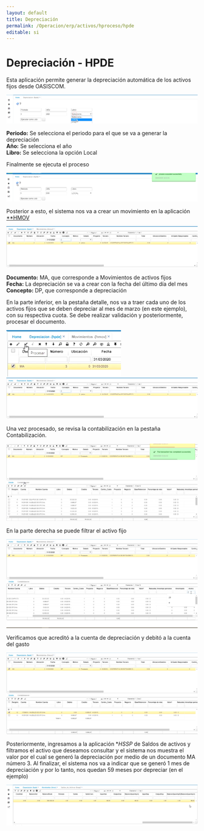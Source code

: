 ```yaml
---
layout: default
title: Depreciación
permalink: /Operacion/erp/activos/hproceso/hpde
editable: si
---
```


# Depreciación - HPDE  

Esta aplicación permite generar la depreciación automática de los activos fijos desde OASISCOM.  

![](hpde1.png)

**Periodo:**  Se selecciona el periodo para el que se va a generar la depreciación  
**Año:**  Se selecciona el año  
**Libro:**  Se selecciona la opción Local

Finalmente se ejecuta el proceso  

![](hpde2.png)  

Posterior a esto, el sistema nos va a crear un movimiento en la aplicación [**HMOV](http://docs.oasiscom.com/Operacion/erp/activos/hmovimient/hmov#Movimiento-de-Depreciación-de-un-Activo-fijo)  

![](hpde3.png)  

**Documento:**  MA, que corresponde a Movimientos de activos fijos  
**Fecha:**  La depreciación se va a crear con la fecha del último día del mes  
**Concepto:** DP, que corresponde a depreciación  

En la parte inferior, en la pestaña detalle, nos va a traer cada uno de los activos fijos que se deben depreciar al mes de marzo (en este ejemplo), con su respectiva cuota.  Se debe realizar validación y posteriormente, procesar el documento.  

![](hpde4.png)    
![](hpde5.png)  

Una vez procesado, se revisa la contabilización en la pestaña Contabilización.   

![](hpde6.png)  

En la parte derecha se puede filtrar el activo fijo  

![](hpde7.png)  

Verificamos que acreditó a la cuenta de depreciación y debitó a la cuenta del gasto

![](hpde8.png)  

Posteriormente, ingresamos a la aplicación **HSSP* de Saldos de activos y filtramos el activo que deseamos consultar y el sistema nos muestra el valor por el cual se generó la depreciación por medio de un documento MA número 3.  Al finalizar, el sistema nos va a indicar que se generó 1 mes de depreciación y por lo tanto, nos quedan 59 meses por depreciar (en el ejemplo)  

![](hpde9.png)




